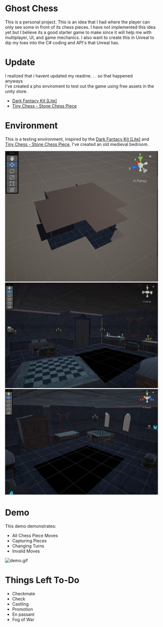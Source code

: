 # Ghost Chess
 This is a personal project. This is an idea that I had where the player can only see some in front of its chess pieces. I have not implemented this idea yet but I believe its a good starter game to make since it will help me with multiplayer, UI, and game mechanics. I also want to create this in Unreal to dip my toes into the C# coding and API's that Unreal has.

# Update 
I realized that i havent updated my readme. . . 
so that happened \
anyways \
I've created a pho enviroment to test out the game using free assets in the unity store.
- [Dark Fantacy Kit [Lite]](https://assetstore.unity.com/packages/3d/environments/fantasy/dark-fantasy-kit-lite-127925)
- [Tiny Chess - Stone Chess Piece](https://assetstore.unity.com/packages/3d/environments/tiny-chess-stone-chess-piece-112537)

# Environment
This is a testing environment, inspired by the [Dark Fantacy Kit [Lite]](https://assetstore.unity.com/packages/3d/environments/fantasy/dark-fantasy-kit-lite-127925) and [Tiny Chess - Stone Chess Piece](https://assetstore.unity.com/packages/3d/environments/tiny-chess-stone-chess-piece-112537), I've created an old medieval bedroom.

<img src = "Documentation/initial environment.png"></img>
<img src = "Documentation/inside environment 1.png"></img>
<img src = "Documentation/inside environment 2.png"></img>

# Demo
This demo demonstrates:
- All Chess Piece Moves
- Capturing Pieces
- Changing Turns
- Invalid Moves

![demo.gif](Documentation/Animation-1.gif)

# Things Left To-Do
- Checkmate
- Check
- Castling
- Promotion
- En passant
- Fog of War